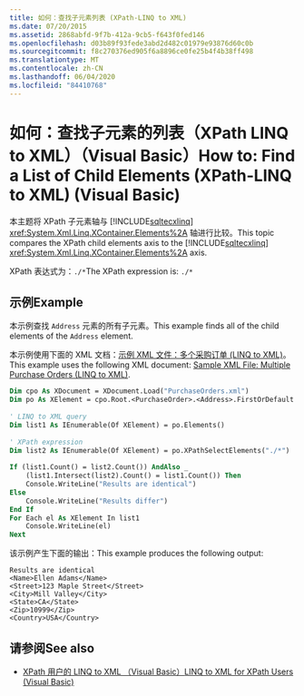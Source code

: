 ```yaml
---
title: 如何：查找子元素列表 (XPath-LINQ to XML)
ms.date: 07/20/2015
ms.assetid: 2868abfd-9f7b-412a-9cb5-f643f0fed146
ms.openlocfilehash: d03b89f93fede3abd2d482c01979e93876d60c0b
ms.sourcegitcommit: f8c270376ed905f6a8896ce0fe25b4f4b38ff498
ms.translationtype: MT
ms.contentlocale: zh-CN
ms.lasthandoff: 06/04/2020
ms.locfileid: "84410768"
---
```

# <a name="how-to-find-a-list-of-child-elements-xpath-linq-to-xml-visual-basic"></a><span data-ttu-id="b02ba-102">如何：查找子元素的列表（XPath LINQ to XML）（Visual Basic）</span><span class="sxs-lookup"><span data-stu-id="b02ba-102">How to: Find a List of Child Elements (XPath-LINQ to XML) (Visual Basic)</span></span>
<span data-ttu-id="b02ba-103">本主题将 XPath 子元素轴与 [!INCLUDE[sqltecxlinq](~/includes/sqltecxlinq-md.md)] <xref:System.Xml.Linq.XContainer.Elements%2A> 轴进行比较。</span><span class="sxs-lookup"><span data-stu-id="b02ba-103">This topic compares the XPath child elements axis to the [!INCLUDE[sqltecxlinq](~/includes/sqltecxlinq-md.md)] <xref:System.Xml.Linq.XContainer.Elements%2A> axis.</span></span>  
  
 <span data-ttu-id="b02ba-104">XPath 表达式为：`./*`</span><span class="sxs-lookup"><span data-stu-id="b02ba-104">The XPath expression is: `./*`</span></span>  
  
## <a name="example"></a><span data-ttu-id="b02ba-105">示例</span><span class="sxs-lookup"><span data-stu-id="b02ba-105">Example</span></span>  
 <span data-ttu-id="b02ba-106">本示例查找 `Address` 元素的所有子元素。</span><span class="sxs-lookup"><span data-stu-id="b02ba-106">This example finds all of the child elements of the `Address` element.</span></span>  
  
 <span data-ttu-id="b02ba-107">本示例使用下面的 XML 文档：[示例 XML 文件：多个采购订单 (LINQ to XML)](sample-xml-file-multiple-purchase-orders-linq-to-xml.md)。</span><span class="sxs-lookup"><span data-stu-id="b02ba-107">This example uses the following XML document: [Sample XML File: Multiple Purchase Orders (LINQ to XML)](sample-xml-file-multiple-purchase-orders-linq-to-xml.md).</span></span>  
  
```vb  
Dim cpo As XDocument = XDocument.Load("PurchaseOrders.xml")  
Dim po As XElement = cpo.Root.<PurchaseOrder>.<Address>.FirstOrDefault  
  
' LINQ to XML query  
Dim list1 As IEnumerable(Of XElement) = po.Elements()  
  
' XPath expression  
Dim list2 As IEnumerable(Of XElement) = po.XPathSelectElements("./*")  
  
If (list1.Count() = list2.Count()) AndAlso _  
    (list1.Intersect(list2).Count() = list1.Count()) Then  
    Console.WriteLine("Results are identical")  
Else  
    Console.WriteLine("Results differ")  
End If  
For Each el As XElement In list1  
    Console.WriteLine(el)  
Next  
```  
  
 <span data-ttu-id="b02ba-108">该示例产生下面的输出：</span><span class="sxs-lookup"><span data-stu-id="b02ba-108">This example produces the following output:</span></span>  
  
```console
Results are identical  
<Name>Ellen Adams</Name>  
<Street>123 Maple Street</Street>  
<City>Mill Valley</City>  
<State>CA</State>  
<Zip>10999</Zip>  
<Country>USA</Country>  
```  
  
## <a name="see-also"></a><span data-ttu-id="b02ba-109">请参阅</span><span class="sxs-lookup"><span data-stu-id="b02ba-109">See also</span></span>

- [<span data-ttu-id="b02ba-110">XPath 用户的 LINQ to XML （Visual Basic）</span><span class="sxs-lookup"><span data-stu-id="b02ba-110">LINQ to XML for XPath Users (Visual Basic)</span></span>](linq-to-xml-for-xpath-users.md)
